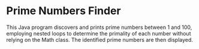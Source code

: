  # Prime Numbers Finder

This Java program discovers and prints prime numbers between 1 and 100, employing nested loops to determine the primality of each number without relying on the Math class. The identified prime numbers are then displayed.
